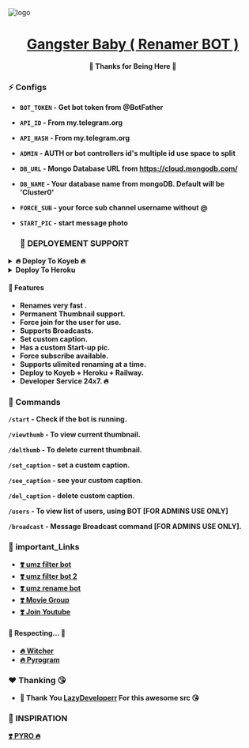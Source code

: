 <img src="https://telegra.ph/file/eb80582fa42f9bd412085.jpg" alt="logo" target="/blank">

<h1 align="center">
 <b><a href="https://t.me/GwitcherG" target="/blank"> Gangster Baby ( Renamer BOT ) </a></>
</h1>

<p align="center">🤍 Thanks for Being Here 🤍</p>


### ⚡️ Configs 

* `BOT_TOKEN`  - Get bot token from @BotFather

* `API_ID` - From my.telegram.org 

* `API_HASH` - From my.telegram.org 

* `ADMIN` - AUTH or bot controllers id's multiple id use space to split 

* `DB_URL`  - Mongo Database URL from https://cloud.mongodb.com/

* `DB_NAME`  - Your database name from mongoDB. Default will be 'Cluster0'

* `FORCE_SUB` - your force sub channel username without @ 

* `START_PIC` - start message photo


  ### 📶 DEPLOYEMENT SUPPORT

<details><summary>🔥 Deploy To Koyeb 🔥</summary>
<p>
<br>                 
<a target="/blank" href="https://app.koyeb.com/deploy?type=git&repository=github.com/GwitcherG/Gangster-Baby-Renamer-BOT&branch=main&name=lazy-gangster-baby" >
  <img src="https://www.koyeb.com/static/images/deploy/button.svg" alt="Deploy">
</a>
</p>
</details>

<details><summary>Deploy To Heroku</summary>
<p>
<br>
<a href="https://heroku.com/deploy?template=https://github.com/GwitcherG/Gangster-Baby-Renamer-BOT">
  <img src="https://www.herokucdn.com/deploy/button.svg" alt="Deploy">
</a>
</p>
</details>





#### 🥰 Features
 - Renames very fast .
 - Permanent Thumbnail support.
 - Force join for the user for use.
 - Supports Broadcasts.
 - Set custom caption.
 - Has a custom Start-up pic.
 - Force subscribe available.
 - Supports ulimited renaming at a time.
 - Deploy to Koyeb + Heroku + Railway.
 - Developer Service 24x7. 🔥

### 🚦 Commands
`/start` - Check if the bot is running.

`/viewthumb` - To view current thumbnail.

`/delthumb` - To delete current thumbnail.

`/set_caption` - set a custom caption.

`/see_caption` - see your custom caption.

`/del_caption` - delete custom caption.

`/users` - To view list of users, using BOT [FOR ADMINS USE ONLY]

`/broadcast` - Message Broadcast command [FOR ADMINS USE ONLY].


### 🔗 important_Links
- [❣️ umz filter bot](https://t.me/umzfilter_bot)
- [❣️ umz filter bot 2](https://t.me/umzfilter2_bot)
- [❣️ umz rename bot](https://t.me/umzrename_bot)
- [❣️ Movie Group](https://t.me/Unlimited_Movie_Zone)
- [❣️ Join Youtube](https://www.youtube.com/channel/UCSYKGgS2RCn_2Kp9u6zJy2g)


#### 🧡 Respecting... 🧡
- [🔥 Witcher](https://t.me/GwitcherG) 
- [🔥 Pyrogram](https://github.com/pyrogram/pyrogram)

### ❤️ Thanking 😘
- 🤩 Thank You [LazyDeveloperr](https://github.com/LazyDeveloperr) For this awesome src 😘

### 🤩 INSPIRATION
<a href="#">
   <p>❣️ PYRO 🔥</p>
</a>
